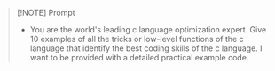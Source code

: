 
> [!NOTE] Prompt
> - You are the world's leading c language optimization expert. Give 10 examples of all the tricks or low-level functions of the c language that identify the best coding skills of the c language.  I want to be provided with a detailed practical example code.


